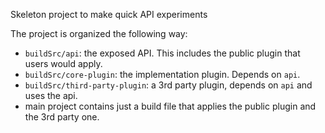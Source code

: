 Skeleton project to make quick API experiments

The project is organized the following way:
- `buildSrc/api`: the exposed API. This includes the public plugin that users would apply.
- `buildSrc/core-plugin`: the implementation plugin. Depends on `api`.
- `buildSrc/third-party-plugin`: a 3rd party plugin, depends on `api` and uses the api.
- main project contains just a build file that applies the public plugin and the 3rd party one.
